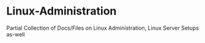 # Linux-Administration
Partial Collection of Docs/Files on Linux Administration, Linux Server Setups as-well
